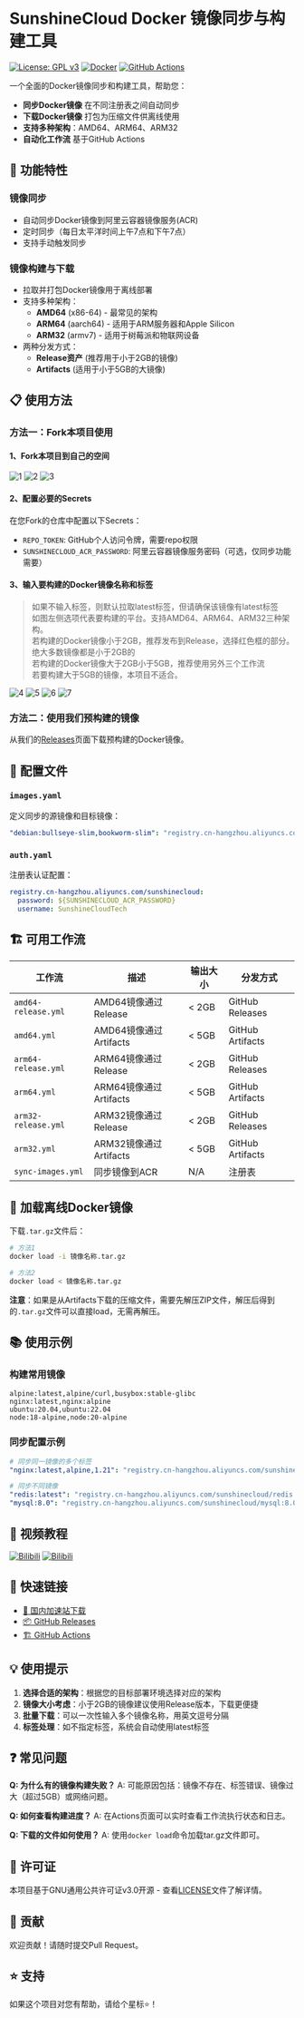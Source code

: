 # SunshineCloud Docker 镜像同步与构建工具

[![License: GPL v3](https://img.shields.io/badge/License-GPLv3-blue.svg)](https://www.gnu.org/licenses/gpl-3.0)
[![Docker](https://img.shields.io/badge/Docker-2496ED?logo=docker&logoColor=white)](https://www.docker.com/)
[![GitHub Actions](https://img.shields.io/badge/GitHub%20Actions-2088FF?logo=github-actions&logoColor=white)](https://github.com/features/actions)

一个全面的Docker镜像同步和构建工具，帮助您：
- **同步Docker镜像** 在不同注册表之间自动同步
- **下载Docker镜像** 打包为压缩文件供离线使用
- **支持多种架构**：AMD64、ARM64、ARM32
- **自动化工作流** 基于GitHub Actions

## 🚀 功能特性

### 镜像同步
- 自动同步Docker镜像到阿里云容器镜像服务(ACR)
- 定时同步（每日太平洋时间上午7点和下午7点）
- 支持手动触发同步

### 镜像构建与下载
- 拉取并打包Docker镜像用于离线部署
- 支持多种架构：
  - **AMD64** (x86-64) - 最常见的架构
  - **ARM64** (aarch64) - 适用于ARM服务器和Apple Silicon
  - **ARM32** (armv7) - 适用于树莓派和物联网设备
- 两种分发方式：
  - **Release资产** (推荐用于小于2GB的镜像)
  - **Artifacts** (适用于小于5GB的大镜像)

## 📋 使用方法

### 方法一：Fork本项目使用

#### 1、Fork本项目到自己的空间
![1](https://github.com/user-attachments/assets/8bfc9d45-76fb-4cf4-be80-19fb202e8a95)
![2](https://github.com/user-attachments/assets/cf990b0c-a149-4f5b-9be8-d0f909f8f402)
![3](https://github.com/user-attachments/assets/d9560061-4092-4ea2-9b8c-a580c9fdcf2d)

#### 2、配置必要的Secrets
在您Fork的仓库中配置以下Secrets：
- `REPO_TOKEN`: GitHub个人访问令牌，需要repo权限
- `SUNSHINECLOUD_ACR_PASSWORD`: 阿里云容器镜像服务密码（可选，仅同步功能需要）

#### 3、输入要构建的Docker镜像名称和标签
> 如果不输入标签，则默认拉取latest标签，但请确保该镜像有latest标签 <br>
> 如图左侧选项代表要构建的平台。支持AMD64、ARM64、ARM32三种架构。<br>
> 若构建的Docker镜像小于2GB，推荐发布到Release，选择红色框的部分。绝大多数镜像都是小于2GB的<br>
> 若构建的Docker镜像大于2GB小于5GB，推荐使用另外三个工作流<br>
> 若要构建大于5GB的镜像，本项目不适合。<br>

![4](https://github.com/user-attachments/assets/1a28afc2-2af2-47ff-91fa-0d42282a260a)
![5](https://github.com/user-attachments/assets/5fc5e388-ffb7-4242-aa0e-076136e1e974)
![6](https://github.com/user-attachments/assets/06bf9e37-cfbe-48cc-9012-1c7c92783d6c)
![7](https://github.com/user-attachments/assets/2fb1babf-1179-45fe-a686-2946939e1ac9)

### 方法二：使用我们预构建的镜像

从我们的[Releases](../../releases)页面下载预构建的Docker镜像。

## 🔧 配置文件

### `images.yaml`
定义同步的源镜像和目标镜像：
```yaml
"debian:bullseye-slim,bookworm-slim": "registry.cn-hangzhou.aliyuncs.com/sunshinecloud/debian"
```

### `auth.yaml`
注册表认证配置：
```yaml
registry.cn-hangzhou.aliyuncs.com/sunshinecloud:
  password: ${SUNSHINECLOUD_ACR_PASSWORD}
  username: SunshineCloudTech
```

## 🏗️ 可用工作流

| 工作流 | 描述 | 输出大小 | 分发方式 |
|--------|------|----------|----------|
| `amd64-release.yml` | AMD64镜像通过Release | < 2GB | GitHub Releases |
| `amd64.yml` | AMD64镜像通过Artifacts | < 5GB | GitHub Artifacts |
| `arm64-release.yml` | ARM64镜像通过Release | < 2GB | GitHub Releases |
| `arm64.yml` | ARM64镜像通过Artifacts | < 5GB | GitHub Artifacts |
| `arm32-release.yml` | ARM32镜像通过Release | < 2GB | GitHub Releases |
| `arm32.yml` | ARM32镜像通过Artifacts | < 5GB | GitHub Artifacts |
| `sync-images.yml` | 同步镜像到ACR | N/A | 注册表 |

## 💾 加载离线Docker镜像

下载`.tar.gz`文件后：

```bash
# 方法1
docker load -i 镜像名称.tar.gz

# 方法2
docker load < 镜像名称.tar.gz
```

**注意**：如果是从Artifacts下载的压缩文件，需要先解压ZIP文件，解压后得到的`.tar.gz`文件可以直接load，无需再解压。

## 📚 使用示例

### 构建常用镜像
```
alpine:latest,alpine/curl,busybox:stable-glibc
nginx:latest,nginx:alpine
ubuntu:20.04,ubuntu:22.04
node:18-alpine,node:20-alpine
```

### 同步配置示例
```yaml
# 同步同一镜像的多个标签
"nginx:latest,alpine,1.21": "registry.cn-hangzhou.aliyuncs.com/sunshinecloud/nginx"

# 同步不同镜像
"redis:latest": "registry.cn-hangzhou.aliyuncs.com/sunshinecloud/redis:latest"
"mysql:8.0": "registry.cn-hangzhou.aliyuncs.com/sunshinecloud/mysql:8.0"
```

## 🎥 视频教程

[![Bilibili](https://img.shields.io/badge/Bilibili-123456?logo=bilibili&logoColor=fff&labelColor=fb7299)](https://www.bilibili.com/video/BV1yyq6YREdF)
[![Bilibili](https://img.shields.io/badge/视频教程-FC7C0D?logo=bilibili&logoColor=fff&labelColor=000)](https://www.bilibili.com/video/BV1EZ421M7mL)

## 🔗 快速链接

- [🚀 国内加速站下载](https://wkdaily.cpolar.top/archives/1)
- [📦 GitHub Releases](../../releases)
- [🏗️ GitHub Actions](../../actions)

## 💡 使用提示

1. **选择合适的架构**：根据您的目标部署环境选择对应的架构
2. **镜像大小考虑**：小于2GB的镜像建议使用Release版本，下载更便捷
3. **批量下载**：可以一次性输入多个镜像名称，用英文逗号分隔
4. **标签处理**：如不指定标签，系统会自动使用latest标签

## ❓ 常见问题

**Q: 为什么有的镜像构建失败？**
A: 可能原因包括：镜像不存在、标签错误、镜像过大（超过5GB）或网络问题。

**Q: 如何查看构建进度？**
A: 在Actions页面可以实时查看工作流执行状态和日志。

**Q: 下载的文件如何使用？**
A: 使用`docker load`命令加载tar.gz文件即可。

## 📄 许可证

本项目基于GNU通用公共许可证v3.0开源 - 查看[LICENSE](LICENSE)文件了解详情。

## 🤝 贡献

欢迎贡献！请随时提交Pull Request。

## ⭐ 支持

如果这个项目对您有帮助，请给个星标⭐！
